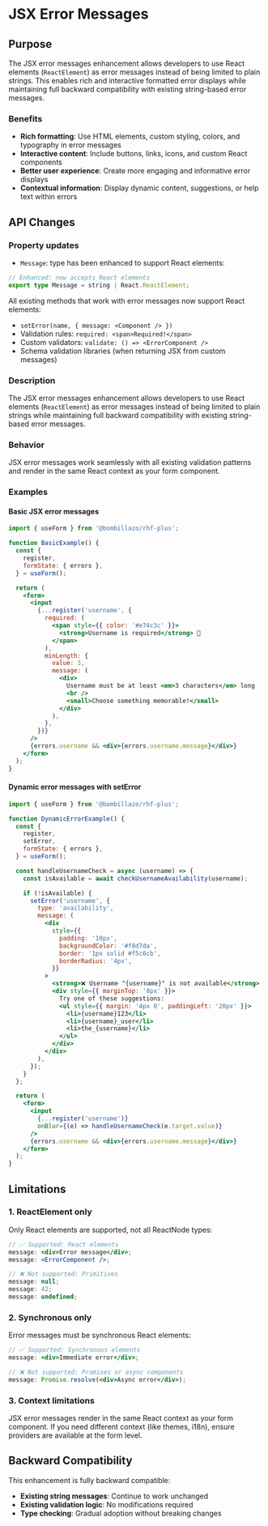 # JSX Error Messages

## Purpose

The JSX error messages enhancement allows developers to use React elements (`ReactElement`) as error messages instead of being limited to plain strings. This enables rich and interactive formatted error displays while maintaining full backward compatibility with existing string-based error messages.

### Benefits

- **Rich formatting**: Use HTML elements, custom styling, colors, and typography in error messages
- **Interactive content**: Include buttons, links, icons, and custom React components
- **Better user experience**: Create more engaging and informative error displays
- **Contextual information**: Display dynamic content, suggestions, or help text within errors

## API Changes

### Property updates

- `Message`: type has been enhanced to support React elements:

```typescript
// Enhanced: now accepts React elements
export type Message = string | React.ReactElement;
```

All existing methods that work with error messages now support React elements:

- `setError(name, { message: <Component /> })`
- Validation rules: `required: <span>Required!</span>`
- Custom validators: `validate: () => <ErrorComponent />`
- Schema validation libraries (when returning JSX from custom messages)

### Description

The JSX error messages enhancement allows developers to use React elements (`ReactElement`) as error messages instead of being limited to plain strings while maintaining full backward compatibility with existing string-based error messages.

### Behavior

JSX error messages work seamlessly with all existing validation patterns and render in the same React context as your form component.

### Examples

#### Basic JSX error messages

```jsx
import { useForm } from '@bombillazo/rhf-plus';

function BasicExample() {
  const {
    register,
    formState: { errors },
  } = useForm();

  return (
    <form>
      <input
        {...register('username', {
          required: (
            <span style={{ color: '#e74c3c' }}>
              <strong>Username is required</strong> 📝
            </span>
          ),
          minLength: {
            value: 3,
            message: (
              <div>
                Username must be at least <em>3 characters</em> long
                <br />
                <small>Choose something memorable!</small>
              </div>
            ),
          },
        })}
      />
      {errors.username && <div>{errors.username.message}</div>}
    </form>
  );
}
```

#### Dynamic error messages with setError

```jsx
import { useForm } from '@bombillazo/rhf-plus';

function DynamicErrorExample() {
  const {
    register,
    setError,
    formState: { errors },
  } = useForm();

  const handleUsernameCheck = async (username) => {
    const isAvailable = await checkUsernameAvailability(username);

    if (!isAvailable) {
      setError('username', {
        type: 'availability',
        message: (
          <div
            style={{
              padding: '10px',
              backgroundColor: '#f8d7da',
              border: '1px solid #f5c6cb',
              borderRadius: '4px',
            }}
          >
            <strong>❌ Username "{username}" is not available</strong>
            <div style={{ marginTop: '8px' }}>
              Try one of these suggestions:
              <ul style={{ margin: '4px 0', paddingLeft: '20px' }}>
                <li>{username}123</li>
                <li>{username}_user</li>
                <li>the_{username}</li>
              </ul>
            </div>
          </div>
        ),
      });
    }
  };

  return (
    <form>
      <input
        {...register('username')}
        onBlur={(e) => handleUsernameCheck(e.target.value)}
      />
      {errors.username && <div>{errors.username.message}</div>}
    </form>
  );
}
```

## Limitations

### 1. ReactElement only

Only React elements are supported, not all ReactNode types:

```jsx
// ✅ Supported: React elements
message: <div>Error message</div>;
message: <ErrorComponent />;

// ❌ Not supported: Primitives
message: null;
message: 42;
message: undefined;
```

### 2. Synchronous only

Error messages must be synchronous React elements:

```jsx
// ✅ Supported: Synchronous elements
message: <div>Immediate error</div>;

// ❌ Not supported: Promises or async components
message: Promise.resolve(<div>Async error</div>);
```

### 3. Context limitations

JSX error messages render in the same React context as your form component. If you need different context (like themes, i18n), ensure providers are available at the form level.

## Backward Compatibility

This enhancement is fully backward compatible:

- **Existing string messages**: Continue to work unchanged
- **Existing validation logic**: No modifications required
- **Type checking**: Gradual adoption without breaking changes
